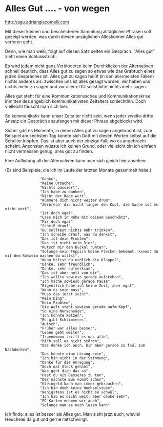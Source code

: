 # Alles Gut .... - von wegen

http://agu.adriangiacomelli.com


Mit dieser kleinen und bescheidenen Sammlung alltäglicher Phrasen soll
gezeigt werden, was durch diesen unsäglichen Alleskönner Alles gut verloren geht.

Denn, wie man weiß, folgt auf diesen Satz selten ein Gespräch.
"Alles gut" zieht einen Schlussstrich.
  
  Es wird jedem nicht ganz Verblödeten beim Durchklicken der Alternativen schnell deutlich,
  dass Alles gut zu sagen	so etwas wie das Grabtuch eines jeden Gespräches ist.
  Alles gut zu sagen heißt (in den allermeisten Fällen) nichts anderes als:
  zwischen uns ist alles gesagt worden, wir haben uns nichts mehr zu sagen und
  vor allem: DU sollst bitte nichts mehr sagen.
  
  Alles gut steht für eine Kommunikationsscheu und Kommunikationskrise inmitten
  des angeblich kommunikativsten Zeitalters schlechthin. Doch vielleicht täuscht
  man sich hier.
  
  So kommunikativ kann unser Zeitalter nicht sein, wenn jeder zweite-dritte Ansatz
  ein Gespräch anzufangen mit dieser Phrase abgeblockt wird.
  
  Sicher gibt es Momente, in denen Alles gut zu sagen angebracht ist, zum Beispiel
  am sechsten Tag konnte sich Gott mit diesen Worten selbst auf die Schulter klopfen.
  Das ist aber auch der einzige Fall, wo es angebracht scheint. Ansonsten wüsste ich keinen Grund,
  oder vielleicht bin ich einfach nicht vermessen genug, alles gut zu finden.
  
  Eine Auflistung all der Alternativen kann man sich gleich hier ansehen:
  
  (Es sind Beispiele, die ich im Laufe der letzten Monate gesammelt habe.)
  
                    "Danke",
                    "Keine Ursache",
                    "Nichts passiert",
                    "Ich habe zu danken",
                    "Nicht der Rede wert",
                    "Kümmere dich nicht weiter drum",
                    "Zerbrech' dir nicht länger den Kopf, die Sache ist es nicht wert",
                    "Ist doch egal",
                    "Lass mich in Ruhe mit deinem Geschwätz",
                    "Mir doch egal",
                    "Scheiß drauf",
                    "Du solltest nichts mehr trinken",
                    "Ich scheiße drauf, was du denkst",
                    "Das ist dein Problem",
                    "Das ist nicht mein Bier",
                    "Rutsch mir den Buckel runter",
                    "Solange mein Teppich keine Flecken bekommt, kannst du mit dem Rotwein machen du willst",
                    "Wann hältst du endlich die Klappe?",
                    "Danke, sehr freundlich",
                    "Danke, sehr aufmerksam",
                    "Das ist aber nett von dir",
                    "Ich wollte sowieso gerade aufstehen",
                    "Ich mache sowieso gerade Pause",
                    "Eigentlich habe ich keine Zeit, aber egal",
                    "Wenn es sein muss",
                    "Muss das jetzt sein?",
                    "Kein Ding",
                    "Kein Problem",
                    "Die Welt steht sowieso gerade aufm Kopf",
                    "So eine Nervensäge",
                    "Ich könnte kotzen",
                    "Es gibt Schlimmeres",
                    "Autsch",
                    "Früher war alles besser",
                    "Leben geht weiter",
                    "Irgendwann trifft es uns alle",
                    "Mich soll es nicht stören",
                    "Das denke ich auch, bin aber gerade zu faul zum Nachdenken",
                    "Das könnte eine Lösung sein",
                    "Ich bin nicht in der Stimmung",
                    "Danke für die Anregung",
                    "Noch mal Glück gehabt",
                    "Was geht dich das an",
                    "Hast du nix Besseres zu tun",
                    "Der nächste Bus kommt schon",
                    "Kleingeld kann man immer gebrauchen",
                    "Ich bin doch keine Wechselstube",
                    "Wenigstens ist es nicht so schwül",
                    "Ich hab es nicht weit, aber danke sehr",
                    "EC-Karten nehmen wir auch",
                    "Solange man es noch lesen kann"
  
  Ich finde: alles ist besser als Alles gut. Man sieht jetzt auch, wieviel Heuchelei da gut und gerne mitschwingt.
